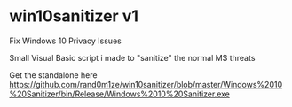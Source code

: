 # win10sanitizer v1
Fix Windows 10 Privacy Issues

Small Visual Basic script i made to "sanitize" the normal M$ threats

Get the standalone here
https://github.com/rand0m1ze/win10sanitizer/blob/master/Windows%2010%20Sanitizer/bin/Release/Windows%2010%20Sanitizer.exe
